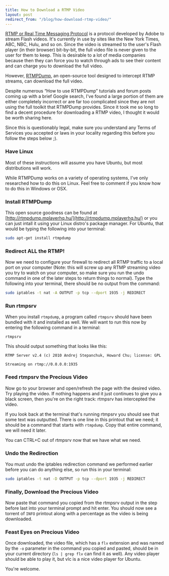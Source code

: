 ```yaml
---
title: How to Download a RTMP Video
layout: post
redirect_from: "/blog/how-download-rtmp-video/"
---
```


[RTMP or Real Time Messaging
Protocol](http://en.wikipedia.org/wiki/Real_Time_Messaging_Protocol) is a
protocol developed by Adobe to stream Flash videos. It's currently in use by
sites like the New York Times, ABC, NBC, Hulu, and so on. Since the video is
streamed to the user's Flash player (in their browser) bit-by-bit, the full
video file is never given to the user for them to keep. This is desirable to a
lot of media companies because then they can force you to watch through ads to
see their content and can charge you to download the full video.
<!--excerpt-->

However, [RTMPDump](http://rtmpdump.mplayerhq.hu/), an open-source tool
designed to intercept RTMP streams, can download the full video. 

Despite  numerous “How to use RTMPDump” tutorials and forum posts coming up
with a brief Google search, I've found a large portion of them are either
completely incorrect or are far too complicated since they are not using the
full toolkit that RTMPDump provides. Since it took me so long to find a decent
procedure for downloading a RTMP video, I thought it would be worth sharing
here.

Since this is questionably legal, make sure you understand any Terms of
Services you accepted or laws in your locality regarding this before you follow
the steps below ;).

### Have Linux

Most of these instructions will assume you have Ubuntu, but
most distributions will work.

While RTMPDump works on a variety of operating systems, I've only researched
how to do this on Linux. Feel free to comment if you know how to do this in
Windows or OSX.

### Install RTMPDump

This open source goodness can be found at
[http://rtmpdump.mplayerhq.hu/](http://rtmpdump.mplayerhq.hu/) or you can just
intall it using your Linux distro's package manager. For Ubuntu, that would be
typing the following into your terminal:

~~~ bash
sudo apt-get install rtmpdump
~~~

### Redirect ALL the RTMP!

Now we need to configure your firewall to redirect
all RTMP traffic to a local port on your computer (Note: this will screw up any
RTMP streaming video you try to watch on your computer, so make sure you run
the undo command in one of the later steps to return things to normal). Type
the following into your terminal, there should be no output from the command:

~~~ bash
sudo iptables -t nat -A OUTPUT -p tcp --dport 1935 -j REDIRECT
~~~

### Run rtmpsrv

When you install `rtmpdump`, a program called `rtmpsrv`
should have been bundled with it and installed as well. We will want to run
this now by entering the following command in a terminal:

    rtmpsrv

This should output something that looks like this:

    RTMP Server v2.4 (c) 2010 Andrej Stepanchuk, Howard Chu; license: GPL

    Streaming on rtmp://0.0.0.0:1935

### Feed rtmpsrv the Precious Video

Now go to your browser and open/refresh
the page with the desired video. Try playing the video. If nothing happens and
it just continues to give you a black screen, then you're on the right track:
rtmpsrv has intercepted the video. 

If you look back at the terminal that's running rtmpsrv you should see that
some text was outputted. There is one line in this printout that we need; it
should be a command that starts with `rtmpdump`. Copy that entire command, we
will need it later. 

You can CTRL+C out of rtmpsrv now that we have what we need.

### Undo the Redirection

You must undo the iptables redirection command we
performed earlier before you can do anything else, so run this in your
terminal:

~~~ bash
sudo iptables -t nat -D OUTPUT -p tcp --dport 1935 -j REDIRECT
~~~

### Finally, Download the Precious Video

Now paste that command you copied
from the rtmpsrv output in the step before last into your terminal prompt and
hit enter. You should now see a torrent of `INFO` printout along with a
percentage as the video is being downloaded.

### Feast Eyes on Precious Video

Once downloaded, the video file, which has a
`flv` extension and was named by the `-o` parameter in the command you copied
and pasted, should be in your current directory (`ls | grep flv` can find it as
well). Any video player should be able to play it, but vlc is a nice video
player for Ubuntu.

You're welcome.
